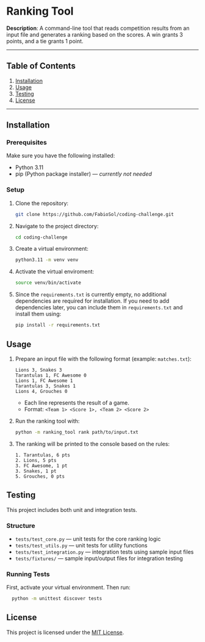 # Ranking Tool

**Description**: A command-line tool that reads competition results from an input file and generates a ranking based on the scores. A win grants 3 points, and a tie grants 1 point.

---

## Table of Contents
1. [Installation](#installation)
2. [Usage](#usage)
3. [Testing](#testing)
4. [License](#license)

---

## Installation

### Prerequisites

Make sure you have the following installed:

- Python 3.11
- pip (Python package installer) — *currently not needed*

### Setup

1. Clone the repository:

    ```bash
    git clone https://github.com/FabioSol/coding-challenge.git
    ```
2. Navigate to the project directory:

    ```bash
    cd coding-challenge
    ```
3. Create a virtual environment:
    ```bash
    python3.11 -m venv venv
    ```

4. Activate the virtual enviroment:
    ```bash
    source venv/bin/activate
    ```

5. Since the `requirements.txt` is currently empty, no additional dependencies are required for installation. If you need to add dependencies later, you can include them in `requirements.txt` and install them using:
    ```bash
    pip install -r requirements.txt
    ```

## Usage

1. Prepare an input file with the following format (example: `matches.txt`):
    ```text
    Lions 3, Snakes 3
    Tarantulas 1, FC Awesome 0
    Lions 1, FC Awesome 1
    Tarantulas 3, Snakes 1
    Lions 4, Grouches 0
    ```
   - Each line represents the result of a game.
   - Format: `<Team 1> <Score 1>, <Team 2> <Score 2>`

2. Run the ranking tool with:
    ```bash
    python -m ranking_tool rank path/to/input.txt
    ```
3. The ranking will be printed to the console based on the rules:
    ```text
    1. Tarantulas, 6 pts
    2. Lions, 5 pts
    3. FC Awesome, 1 pt
    3. Snakes, 1 pt
    5. Grouches, 0 pts
    ```
## Testing

This project includes both unit and integration tests.

### Structure

- `tests/test_core.py` — unit tests for the core ranking logic
- `tests/test_utils.py` — unit tests for utility functions
- `tests/test_integration.py` — integration tests using sample input files
- `tests/fixtures/` — sample input/output files for integration testing

### Running Tests
First, activate your virtual environment. Then run:
```bash
  python -m unittest discover tests
```

## License

This project is licensed under the [MIT License](LICENSE).
